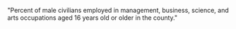 "Percent of male civilians employed in management, business, science, and arts occupations aged 16 years old or older in the county."